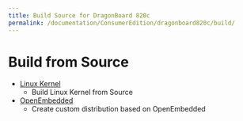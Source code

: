 ```yaml
---
title: Build Source for DragonBoard 820c
permalink: /documentation/ConsumerEdition/dragonboard820c/build/
---
```


# Build from Source

- [Linux Kernel](linux-kernel.md)
   - Build Linux Kernel from Source
- [OpenEmbedded](open-embedded.md)
   - Create custom distribution based on OpenEmbedded
